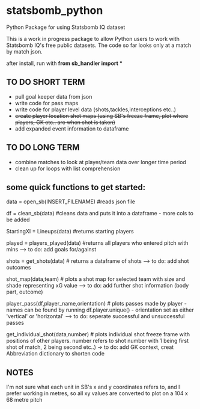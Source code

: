 # statsbomb_python
Python Package for using Statsbomb IQ dataset

This is a work in progress package to allow Python users to work with Statsbomb IQ's free public datasets. The code so far looks only at a match by match json.


after install, run with <b> from sb_handler import * </b>

## TO DO SHORT TERM ##
- pull goal keeper data from json
- write code for pass maps
- write code for player level data (shots,tackles,interceptions etc..)
- ~~create player location shot maps (using SB's freeze frame, plot where players, GK etc.. are when shot is taken)~~
- add expanded event information to dataframe


## TO DO LONG TERM ##
- combine matches to look at player/team data over longer time period
- clean up for loops with list comprehension

## some quick functions to get started: ##

data = open_sb(INSERT_FILENAME) #reads json file

df = clean_sb(data) #cleans data and puts it into a dataframe - more cols to be added

StartingXI = Lineups(data) #returns starting players

played = players_played(data) #returns all players who entered pitch with mins --> to do: add goals for/against 

shots = get_shots(data) # returns a dataframe of shots --> to do: add shot outcomes

shot_map(data,team) # plots a shot map for selected team with size and shade representing xG value --> to do: add further shot information (body part, outcome)

player_pass(df,player_name,orientation) # plots passes made by player - names can be found by running df.player.unique() - orientation set as either 'vertical' or 'horizontal' --> to do: seperate successful and unsuccessful passes

get_individual_shot(data,number) # plots individual shot freeze frame with positions of other players. number refers to shot number with 1 being first shot of match, 2 being second etc..) -> to do: add GK context, creat Abbreviation dictionary to shorten code

## NOTES ##

I'm not sure what each unit in SB's x and y coordinates refers to, and I prefer working in metres, so all xy values are converted to plot on a 104 x 68 metre pitch
